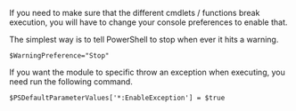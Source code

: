 If you need to make sure that the different cmdlets / functions break execution, you will have to change your console preferences to enable that.

The simplest way is to tell PowerShell to stop when ever it hits a warning.
```
$WarningPreference="Stop"
```

If you want the module to specific throw an exception when executing, you need run the following command.
```
$PSDefaultParameterValues['*:EnableException'] = $true
```


